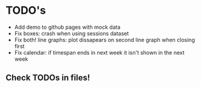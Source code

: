 
# TODO's

- Add demo to github pages with mock data
- Fix boxes: crash when using sessions dataset
- Fix both! line graphs: plot dissapears on second line graph when closing first
- Fix calendar: if timespan ends in next week it isn't shown in the next week

## Check TODOs in files!
